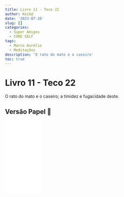 ```yaml
---
title: Livro 11 - Teco 22
author: Keik@
date: '2023-07-26'
slug: []
categories:
  - Super Amigos
  - CORE SELF
tags:
  - Marco Aurélio
  - Meditações
description: 'O rato do mato e o caseiro'
toc: true
---
```


# Livro 11 - Teco 22

O rato do mato e o caseiro; a timidez e fugacidade deste.


## Versão Papel :book:
<iframe style="width:120px;height:240px;" marginwidth="0" marginheight="0" scrolling="no" frameborder="0" src="//ws-na.amazon-adsystem.com/widgets/q?ServiceVersion=20070822&OneJS=1&Operation=GetAdHtml&MarketPlace=BR&source=ss&ref=as_ss_li_til&ad_type=product_link&tracking_id=mundodekeika-20&language=pt_BR&marketplace=amazon&region=BR&placement=B092FVY4BB&asins=B092FVY4BB&linkId=37c5ec14221f61f811029aa88b520891&show_border=true&link_opens_in_new_window=true"></iframe>
